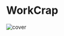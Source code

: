 # WorkCrap
![cover](https://user-images.githubusercontent.com/70788776/98797845-67d32e00-240d-11eb-94c7-51107183e7ca.jpg)


